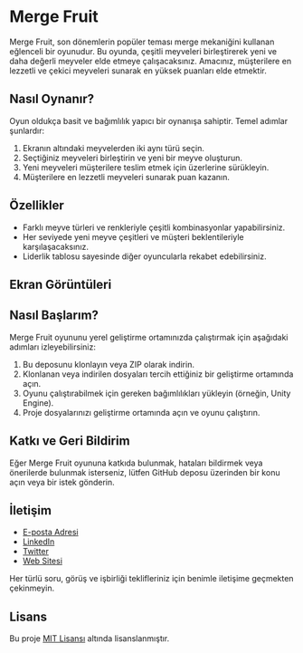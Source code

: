 # Merge Fruit

<!-- /![Merge Fruit Banner](banner.png) -->

Merge Fruit, son dönemlerin popüler teması merge mekaniğini kullanan eğlenceli bir oyunudur. Bu oyunda, çeşitli meyveleri birleştirerek yeni ve daha değerli meyveler elde etmeye çalışacaksınız. Amacınız, müşterilere en lezzetli ve çekici meyveleri sunarak en yüksek puanları elde etmektir.

## Nasıl Oynanır?

Oyun oldukça basit ve bağımlılık yapıcı bir oynanışa sahiptir. Temel adımlar şunlardır:

1. Ekranın altındaki meyvelerden iki aynı türü seçin.
2. Seçtiğiniz meyveleri birleştirin ve yeni bir meyve oluşturun.
3. Yeni meyveleri müşterilere teslim etmek için üzerlerine sürükleyin.
4. Müşterilere en lezzetli meyveleri sunarak puan kazanın.

## Özellikler

- Farklı meyve türleri ve renkleriyle çeşitli kombinasyonlar yapabilirsiniz.
- Her seviyede yeni meyve çeşitleri ve müşteri beklentileriyle karşılaşacaksınız.
- Liderlik tablosu sayesinde diğer oyuncularla rekabet edebilirsiniz.

## Ekran Görüntüleri

<!-- ![Merge Fruit Screenshot 1](screenshot1.png)
![Merge Fruit Screenshot 2](screenshot2.png)
![Merge Fruit Screenshot 3](screenshot3.png) -->

## Nasıl Başlarım?

Merge Fruit oyununu yerel geliştirme ortamınızda çalıştırmak için aşağıdaki adımları izleyebilirsiniz:

1. Bu deposunu klonlayın veya ZIP olarak indirin.
2. Klonlanan veya indirilen dosyaları tercih ettiğiniz bir geliştirme ortamında açın.
3. Oyunu çalıştırabilmek için gereken bağımlılıkları yükleyin (örneğin, Unity Engine).
4. Proje dosyalarınızı geliştirme ortamında açın ve oyunu çalıştırın.

## Katkı ve Geri Bildirim

Eğer Merge Fruit oyununa katkıda bulunmak, hataları bildirmek veya önerilerde bulunmak isterseniz, lütfen GitHub deposu üzerinden bir konu açın veya bir istek gönderin.

## İletişim

- [E-posta Adresi](mailto:ornek@example.com)
- [LinkedIn](https://www.linkedin.com/in/ornek/)
- [Twitter](https://twitter.com/ornek)
- [Web Sitesi](https://www.ornek.com)

Her türlü soru, görüş ve işbirliği teklifleriniz için benimle iletişime geçmekten çekinmeyin.

## Lisans

Bu proje [MIT Lisansı](LICENSE) altında lisanslanmıştır.
